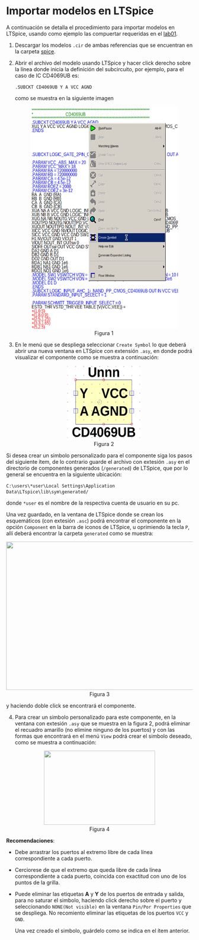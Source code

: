 # Importar modelos en LTSpice


A continuación se detalla el procedimiento para importar modelos en LTSpice, usando como ejemplo las compuertar requeridas en el [lab01](/labs/lab01/).


1. Descargar los modelos ```.cir``` de ambas referencias que se encuentran en la carpeta [spice](/labs/lab01/spice/).

2. Abrir el archivo del modelo usando LTSpice y hacer click derecho sobre la línea donde inicia la definición del subcircuito, por ejemplo, para el caso de IC CD4069UB es:

    ```
    .SUBCKT CD4069UB Y A VCC AGND
    ```
    como se muestra en la siguiente imagen

    <div align="center">
    <img src="/pics/lab01/CD4069UB_1.png" width="400" height="600">
    </div>
    <div align="center">
        Figura 1
    </div>


3. En le menú que se despliega seleccionar ```Create Symbol``` lo que deberá abrir una nueva ventana en LTSpice con extensión ```.asy```, en donde podrá visualizar el componente como se muestra a continuación:

    <div align="center">
    <img src="/pics/lab01/CD4069UB.png" width="200" height="200">
    </div>

    <div align="center">
        Figura 2
    </div>


 Si desea crear un simbolo personalizado para el componente siga los pasos del siguiente ítem, de lo contrario guarde el archivo con extesión ```.asy``` en el directorio de componentes generados (```/generated```) de LTSpice, que por lo general se encuentra en la siguiente ubicación:

```
C:\users\*user\Local Settings\Application Data\LTspice\lib\sym\generated/
```

donde ```*user``` es el nombre de la respectiva cuenta de usuario en su pc.

Una vez guardado, en la ventana de LTSpice donde se crean los esquemáticos (con extesión ```.asc```) podrá encontrar el componente en la opción
 ```Component``` en la barra de iconos de LTSpice, u oprimiendo la tecla ```P```, allí deberá encontrar la carpeta ```generated``` como se muestra:

 <div align="center">
    <img src="/pics/lab01/ltspice_generated.png" width="600" height="400">
</div>
<div align="center">
    Figura 3
</div>


 y haciendo doble click se encontrará el componente.


 4. Para crear un simbolo personalizado para este componente, en la ventana con extesión ```.asy``` que se muestra en la figura 2, podrá eliminar el recuadro amarillo (no elimine ninguno de los puertos) y con las formas que encontrará en el menú ```View``` podrá crear el simbolo deseado, como se muestra a continuación:

 <div align="center">
    <img src="/pics/lab01/simb.png" width="300" height="200">
</div>
<div align="center">
    Figura 4
</div>


**Recomendaciones**:

* Debe arrastrar los puertos al extremo libre de cada línea correspondiente a cada puerto.

* Cerciorese de que el extremo que queda libre de cada línea correspondiente a cada puerto, coincida con exactitud con uno de los puntos de la grilla.

* Puede eliminar las etiquetas **A** y **Y** de los puertos de entrada y salida, para no saturar el simbolo, haciendo click derecho sobre el puerto y seleccionando ```NONE(Not visible)``` en la ventana ```Pin/Por Properties``` que se despliega. No recomiento eliminar las etiquetas de los puertos ```VCC``` y ```GND```.

    Una vez creado el simbolo, guárdelo como se indica en el ítem anterior. 
    

